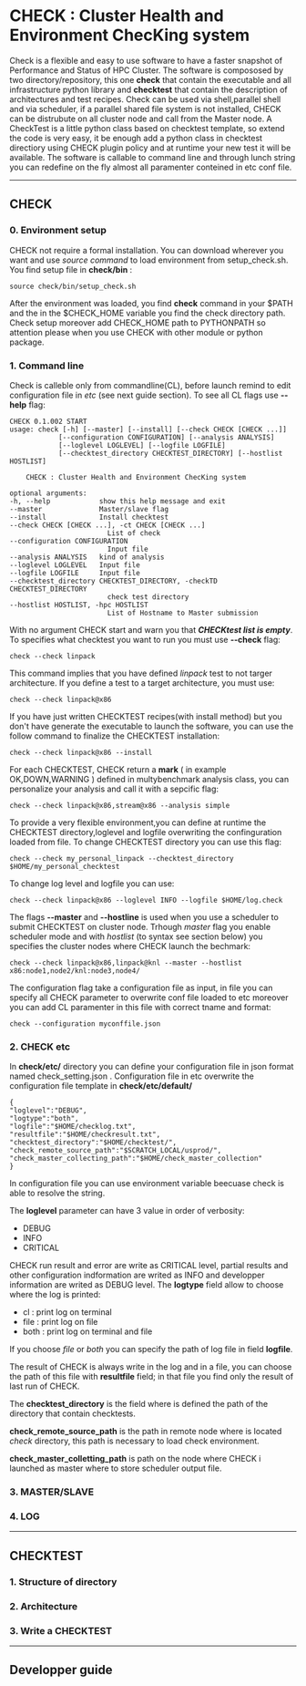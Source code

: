 # CHECK : Cluster Health and Environment ChecKing system



 Check is a flexible and easy to use software to have a faster snapshot of Performance and Status of HPC Cluster. The software is compososed by two directory/repository, this one **check** that contain the executable and all infrastructure python library and **checktest** that contain the description of architectures and  test recipes. Check can be used via shell,parallel shell and via scheduler, if a parallel shared file system is not installed, CHECK can be distrubute on all cluster node and call from the Master node. A CheckTest is a little python class based on checktest template, so extend the code is very easy, it be enough add a python class in checktest directiory using CHECK plugin policy and at runtime your new test it will be available. The software is callable to command line and through lunch string you can redefine on the fly almost all paramenter conteined in etc conf file.

***

## CHECK

### 0. Environment setup
CHECK not require a formal installation. You can download wherever you want and use *source command* to load environment from setup_check.sh.
You find setup file in **check/bin** :

    source check/bin/setup_check.sh

After the environment was loaded, you find **check** command in your $PATH and the in the $CHECK_HOME variable you find the check directory path. 
Check setup moreover add CHECK_HOME path to PYTHONPATH so attention please when you use CHECK with other module or python package.

### 1. Command line
Check is calleble only from commandline(CL), before launch remind to edit configuration file in *etc* (see next guide section). 
To see all CL flags use **--help** flag:


    CHECK 0.1.002 START 
    usage: check [-h] [--master] [--install] [--check CHECK [CHECK ...]]
                [--configuration CONFIGURATION] [--analysis ANALYSIS]
                [--loglevel LOGLEVEL] [--logfile LOGFILE]
                [--checktest_directory CHECKTEST_DIRECTORY] [--hostlist HOSTLIST]

        CHECK : Cluster Health and Environment ChecKing system

    optional arguments:
    -h, --help            show this help message and exit
    --master              Master/slave flag
    --install             Install checktest
    --check CHECK [CHECK ...], -ct CHECK [CHECK ...]
                            List of check
    --configuration CONFIGURATION
                            Input file
    --analysis ANALYSIS   kind of analysis
    --loglevel LOGLEVEL   Input file
    --logfile LOGFILE     Input file
    --checktest_directory CHECKTEST_DIRECTORY, -checkTD CHECKTEST_DIRECTORY
                            check test directory
    --hostlist HOSTLIST, -hpc HOSTLIST
                            List of Hostname to Master submission


With no argument CHECK start and warn you that ***CHECKtest list is empty***. To specifies what checktest you want to run you must use **--check** flag:

    check --check linpack

This command implies that you have defined *linpack* test to not targer architecture. If you define a test to a target architecture, you must use:

    check --check linpack@x86

If you have just written CHECKTEST recipes(with install method) but you don't have generate the executable to launch the software, you can use the follow command to finalize the CHECKTEST installation:

    check --check linpack@x86 --install

For each CHECKTEST, CHECK return a **mark** ( in example OK,DOWN,WARNING ) defined in multybenchmark analysis class, you can personalize your analysis and call it with a sepcific flag:

    check --check linpack@x86,stream@x86 --analysis simple 

To provide a very flexible environment,you can define at runtime the CHECKTEST directory,loglevel and logfile overwriting the confinguration loaded from file.
To change CHECKTEST directory you can use this flag:

    check --check my_personal_linpack --checktest_directory $HOME/my_personal_checktest

To change log level and logfile you can use:

    check --check linpack@x86 --loglevel INFO --logfile $HOME/log.check

The flags **--master** and **--hostline** is used when you use a scheduler to submit CHECKTEST on cluster node. Trhough *master* flag you enable scheduler mode and with *hostlist* (to syntax see section below) you specifies the cluster nodes where CHECK launch the bechmark:

    check --check linpack@x86,linpack@knl --master --hostlist x86:node1,node2/knl:node3,node4/

The configuration flag take a configuration file as input, in file you can specify all CHECK parameter to overwrite conf file loaded to etc moreover you can add CL paramenter in this file with correct tname and format:

    check --configuration myconffile.json

### 2. CHECK etc

In **check/etc/** directory you can define your configuration file in json format named check_setting.json . Configuration file in etc overwrite the configuration file template in **check/etc/default/**

    {
    "loglevel":"DEBUG",
    "logtype":"both",   
    "logfile":"$HOME/checklog.txt",
    "resultfile":"$HOME/checkresult.txt",
    "checktest_directory":"$HOME/checktest/",
    "check_remote_source_path":"$SCRATCH_LOCAL/usprod/",
    "check_master_collecting_path":"$HOME/check_master_collection"
    }

In configuration file you can use environment variable beecuase check is able to resolve the string. 

The **loglevel** parameter can have 3 value in order of verbosity:

 - DEBUG
 - INFO 
 - CRITICAL

CHECK run result and error are write as CRITICAL level, partial results and other configuration indformation are writed as INFO and developper information are writed as DEBUG level.
The **logtype** field allow to choose where the log is printed:

 - cl : print log on terminal
 - file : print log on file
 - both : print log on terminal and file

If you choose *file* or *both* you can specify the path of log file in field **logfile**.

The result of CHECK is always write in the log and in a file, you can choose the path of this file with **resultfile** field; in that file you find only the result of last run of CHECK.

The **checktest_directory** is the field where is defined the path of the directory that contain checktests.

**check_remote_source_path** is the path in remote node where is located *check* directory, this path is necessary to load check environment.

**check_master_colletting_path** is path on the node where CHECK i launched as master where to store scheduler output file.

### 3. MASTER/SLAVE 


### 4. LOG

***

## CHECKTEST

### 1. Structure of directory

### 2. Architecture

### 3. Write a CHECKTEST

----

## Developper guide